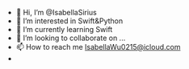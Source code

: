 - 👋 Hi, I’m @IsabellaSirius
- 👀 I’m interested in Swift&Python
- 🌱 I’m currently learning Swift
- 💞️ I’m looking to collaborate on ...
- 📫 How to reach me IsabellaWu0215@icloud.com
- 

<!---
IsabellaSirius/IsabellaSirius is a ✨ special ✨ repository because its `README.md` (this file) appears on your GitHub profile.
You can click the Preview link to take a look at your changes.
--->
